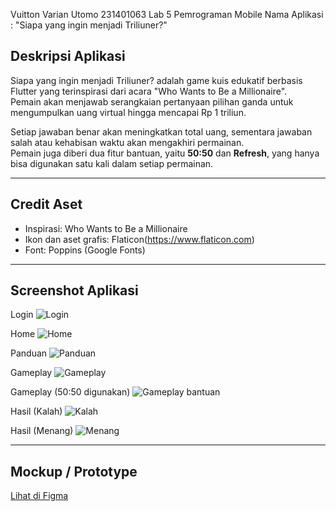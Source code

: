 Vuitton Varian Utomo
231401063
Lab 5 Pemrograman Mobile
Nama Aplikasi : "Siapa yang ingin menjadi Triliuner?"

## Deskripsi Aplikasi
Siapa yang ingin menjadi Triliuner? adalah game kuis edukatif berbasis Flutter yang terinspirasi dari acara "Who Wants to Be a Millionaire".  
Pemain akan menjawab serangkaian pertanyaan pilihan ganda untuk mengumpulkan uang virtual hingga mencapai Rp 1 triliun.  

Setiap jawaban benar akan meningkatkan total uang, sementara jawaban salah atau kehabisan waktu akan mengakhiri permainan.  
Pemain juga diberi dua fitur bantuan, yaitu **50:50** dan **Refresh**, yang hanya bisa digunakan satu kali dalam setiap permainan.

---

## Credit Aset
- Inspirasi: Who Wants to Be a Millionaire  
- Ikon dan aset grafis: Flaticon(https://www.flaticon.com)  
- Font: Poppins (Google Fonts)  

---

## Screenshot Aplikasi
Login 
![Login](./assets/screenshots/Screenshot_2025-11-02_020913.png)

Home
![Home](./assets/screenshots/Screenshot_2025-11-02_020939.png)

Panduan
![Panduan](./assets/screenshots/Screenshot_2025-11-02_020957.png)

Gameplay
![Gameplay](./assets/screenshots/Screenshot_2025-11-02_021011.png)

Gameplay (50:50 digunakan)
![Gameplay bantuan](./assets/screenshots/Screenshot_2025-11-02_021029.png)

Hasil (Kalah)
![Kalah](./assets/screenshots/Screenshot_2025-11-02_021045.png)

Hasil (Menang)
![Menang](./assets/screenshots/Screenshot_2025-11-02_021140.png)

---

## Mockup / Prototype
[Lihat di Figma](https://www.figma.com/design/FDpYVjT01Y8jtiet48WRSM/Untitled?node-id=0-1&t=IlCiwZ9Vkt7wOkI4-1)
